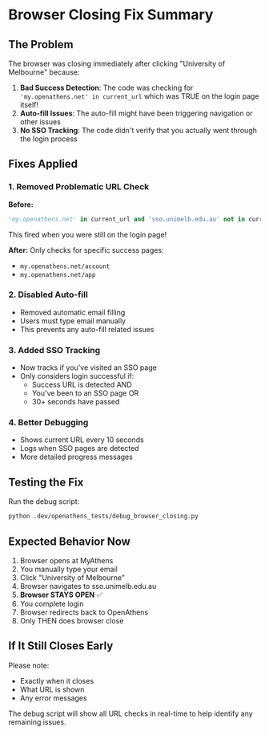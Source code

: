 # Browser Closing Fix Summary

## The Problem
The browser was closing immediately after clicking "University of Melbourne" because:

1. **Bad Success Detection**: The code was checking for `'my.openathens.net' in current_url` which was TRUE on the login page itself!
2. **Auto-fill Issues**: The auto-fill might have been triggering navigation or other issues
3. **No SSO Tracking**: The code didn't verify that you actually went through the login process

## Fixes Applied

### 1. Removed Problematic URL Check
**Before:**
```python
'my.openathens.net' in current_url and 'sso.unimelb.edu.au' not in current_url,
```
This fired when you were still on the login page!

**After:**
Only checks for specific success pages:
- `my.openathens.net/account`
- `my.openathens.net/app`

### 2. Disabled Auto-fill
- Removed automatic email filling
- Users must type email manually
- This prevents any auto-fill related issues

### 3. Added SSO Tracking
- Now tracks if you've visited an SSO page
- Only considers login successful if:
  - Success URL is detected AND
  - You've been to an SSO page OR
  - 30+ seconds have passed

### 4. Better Debugging
- Shows current URL every 10 seconds
- Logs when SSO pages are detected
- More detailed progress messages

## Testing the Fix

Run the debug script:
```bash
python .dev/openathens_tests/debug_browser_closing.py
```

## Expected Behavior Now

1. Browser opens at MyAthens
2. You manually type your email
3. Click "University of Melbourne"
4. Browser navigates to sso.unimelb.edu.au
5. **Browser STAYS OPEN** ✅
6. You complete login
7. Browser redirects back to OpenAthens
8. Only THEN does browser close

## If It Still Closes Early

Please note:
- Exactly when it closes
- What URL is shown
- Any error messages

The debug script will show all URL checks in real-time to help identify any remaining issues.